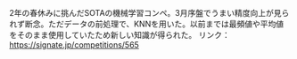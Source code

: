 2年の春休みに挑んだSOTAの機械学習コンペ。3月序盤でうまい精度向上が見られず断念。ただデータの前処理で、KNNを用いた。以前までは最頻値や平均値をそのまま使用していたため新しい知識が得られた。
リンク：https://signate.jp/competitions/565
